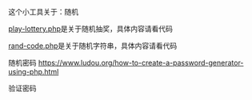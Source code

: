 
这个小工具关于：随机


[play-lottery.php](https://github.com/kamly/phptool/blob/master/随机/play-lottery.php)是关于随机抽奖，具体内容请看代码

[rand-code.php](https://github.com/kamly/phptool/blob/master/随机/rand-code.php)是关于随机字符串，具体内容请看代码


随机密码  https://www.ludou.org/how-to-create-a-password-generator-using-php.html

验证密码

